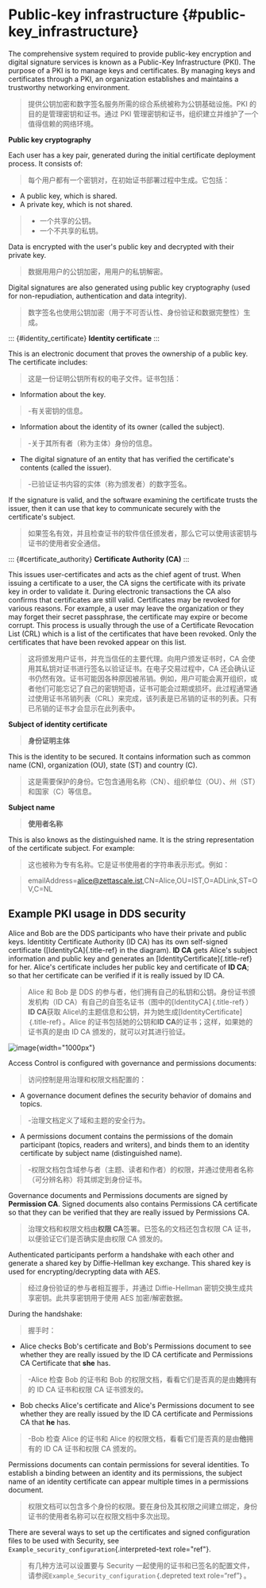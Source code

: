 # Public-key infrastructure {#public-key_infrastructure}

The comprehensive system required to provide public-key encryption and digital signature services is known as a Public-Key Infrastructure (PKI). The purpose of a PKI is to manage keys and certificates. By managing keys and certificates through a PKI, an organization establishes and maintains a trustworthy networking environment.

> 提供公钥加密和数字签名服务所需的综合系统被称为公钥基础设施。PKI 的目的是管理密钥和证书。通过 PKI 管理密钥和证书，组织建立并维护了一个值得信赖的网络环境。

**Public key cryptography**

Each user has a key pair, generated during the initial certificate deployment process. It consists of:

> 每个用户都有一个密钥对，在初始证书部署过程中生成。它包括：

- A public key, which is shared.
- A private key, which is not shared.

> - 一个共享的公钥。
> - 一个不共享的私钥。

Data is encrypted with the user\'s public key and decrypted with their private key.

> 数据用用户的公钥加密，用用户的私钥解密。

Digital signatures are also generated using public key cryptography (used for non-repudiation, authentication and data integrity).

> 数字签名也使用公钥加密（用于不可否认性、身份验证和数据完整性）生成。

::: {#identity_certificate}
**Identity certificate**
:::

This is an electronic document that proves the ownership of a public key. The certificate includes:

> 这是一份证明公钥所有权的电子文件。证书包括：

- Information about the key.

> -有关密钥的信息。

- Information about the identity of its owner (called the subject).

> -关于其所有者（称为主体）身份的信息。

- The digital signature of an entity that has verified the certificate\'s contents (called the issuer).

> -已验证证书内容的实体（称为颁发者）的数字签名。

If the signature is valid, and the software examining the certificate trusts the issuer, then it can use that key to communicate securely with the certificate\'s subject.

> 如果签名有效，并且检查证书的软件信任颁发者，那么它可以使用该密钥与证书的使用者安全通信。

::: {#certificate_authority}
**Certificate Authority (CA)**
:::

This issues user-certificates and acts as the chief agent of trust. When issuing a certificate to a user, the CA signs the certificate with its private key in order to validate it. During electronic transactions the CA also confirms that certificates are still valid. Certificates may be revoked for various reasons. For example, a user may leave the organization or they may forget their secret passphrase, the certificate may expire or become corrupt. This process is usually through the use of a Certificate Revocation List (CRL) which is a list of the certificates that have been revoked. Only the certificates that have been revoked appear on this list.

> 这将颁发用户证书，并充当信任的主要代理。向用户颁发证书时，CA 会使用其私钥对证书进行签名以验证证书。在电子交易过程中，CA 还会确认证书仍然有效。证书可能因各种原因被吊销。例如，用户可能会离开组织，或者他们可能忘记了自己的密钥短语，证书可能会过期或损坏。此过程通常通过使用证书吊销列表（CRL）来完成，该列表是已吊销的证书的列表。只有已吊销的证书才会显示在此列表中。

**Subject of identity certificate**

> **身份证明主体**

This is the identity to be secured. It contains information such as common name (CN), organization (OU), state (ST) and country (C).

> 这是需要保护的身份。它包含通用名称（CN）、组织单位（OU）、州（ST）和国家（C）等信息。

**Subject name**

> **使用者名称**

This is also knows as the distinguished name. It is the string representation of the certificate subject. For example:

> 这也被称为专有名称。它是证书使用者的字符串表示形式。例如：

> emailAddress=alice@zettascale.ist,CN=Alice,OU=IST,O=ADLink,ST=OV,C=NL

## Example PKI usage in DDS security

Alice and Bob are the DDS participants who have their private and public keys. Identitity Certificate Authority (ID CA) has its own self-signed certificate ([IdentityCA]{.title-ref} in the diagram). **ID CA** gets Alice\'s subject information and public key and generates an [IdentityCertificate]{.title-ref} for her. Alice\'s certificate includes her public key and certificate of **ID CA**; so that her certificate can be verified if it is really issued by ID CA.

> Alice 和 Bob 是 DDS 的参与者，他们拥有自己的私钥和公钥。身份证书颁发机构（ID CA）有自己的自签名证书（图中的[IdentityCA]｛.title-ref｝）**ID CA**获取 Alice\的主题信息和公钥，并为她生成[IdentityCertificate]｛.title-ref｝。Alice 的证书包括她的公钥和**ID CA**的证书；这样，如果她的证书真的是由 ID CA 颁发的，就可以对其进行验证。

![image](../_static/pictures/pki_overview.png){width="1000px"}

Access Control is configured with governance and permissions documents:

> 访问控制是用治理和权限文档配置的：

- A governance document defines the security behavior of domains and topics.

> -治理文档定义了域和主题的安全行为。

- A permissions document contains the permissions of the domain participant (topics, readers and writers), and binds them to an identity certificate by subject name (distinguished name).

> -权限文档包含域参与者（主题、读者和作者）的权限，并通过使用者名称（可分辨名称）将其绑定到身份证书。

Governance documents and Permissions documents are signed by **Permission CA**. Signed documents also contains Permissions CA certificate so that they can be verified that they are really issued by Permissions CA.

> 治理文档和权限文档由**权限 CA**签署。已签名的文档还包含权限 CA 证书，以便验证它们是否确实是由权限 CA 颁发的。

Authenticated participants perform a handshake with each other and generate a shared key by Diffie-Hellman key exchange. This shared key is used for encrypting/decrypting data with AES.

> 经过身份验证的参与者相互握手，并通过 Diffie-Hellman 密钥交换生成共享密钥。此共享密钥用于使用 AES 加密/解密数据。

During the handshake:

> 握手时：

- Alice checks Bob\'s certificate and Bob\'s Permissions document to see whether they are really issued by the ID CA certificate and Permissions CA Certificate that **she** has.

> -Alice 检查 Bob 的证书和 Bob 的权限文档，看看它们是否真的是由**她**拥有的 ID CA 证书和权限 CA 证书颁发的。

- Bob checks Alice\'s certificate and Alice\'s Permissions document to see whether they are really issued by the ID CA certificate and Permissions CA that **he** has.

> -Bob 检查 Alice 的证书和 Alice 的权限文档，看看它们是否真的是由**他**拥有的 ID CA 证书和权限 CA 颁发的。

Permissions documents can contain permissions for several identities. To establish a binding between an identity and its permissions, the subject name of an identity certificate can appear multiple times in a permissions document.

> 权限文档可以包含多个身份的权限。要在身份及其权限之间建立绑定，身份证书的使用者名称可以在权限文档中多次出现。

There are several ways to set up the certificates and signed configuration files to be used with Security, see `Example_security_configuration`{.interpreted-text role="ref"}.

> 有几种方法可以设置要与 Security 一起使用的证书和已签名的配置文件，请参阅`Example_Security_configuration`｛.depreted text role=“ref”｝。
